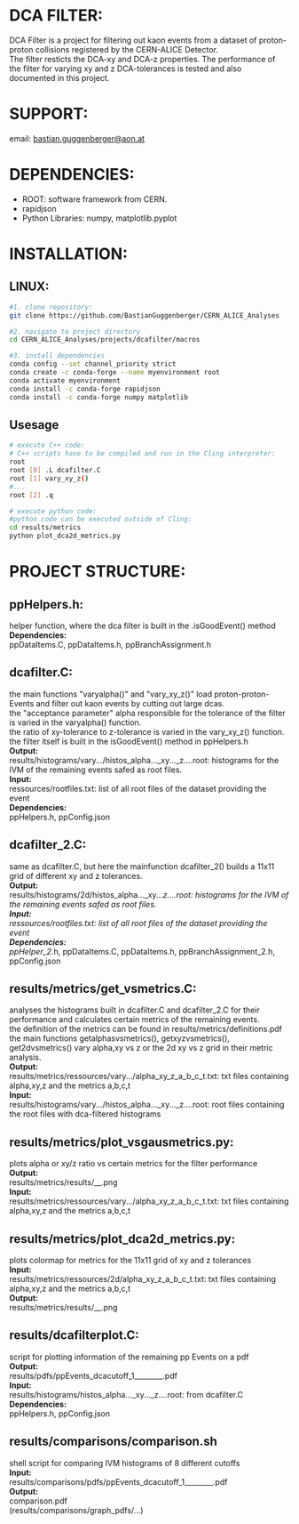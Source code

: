 # DCA FILTER:
DCA Filter is a project for filtering out kaon events from a dataset of proton-proton collisions registered by the CERN-ALICE Detector.  
The filter resticts the DCA-xy and DCA-z properties. The performance of the filter for varying xy and z DCA-tolerances is tested and also documented in this project.

# SUPPORT:
email: bastian.guggenberger@aon.at

# DEPENDENCIES:
- ROOT: software framework from CERN.  
- rapidjson  
- Python Libraries: numpy, matplotlib.pyplot  

# INSTALLATION:
## LINUX:
```bash
#1. clone repository:
git clone https://github.com/BastianGuggenberger/CERN_ALICE_Analyses

#2. navigate to project directory
cd CERN_ALICE_Analyses/projects/dcafilter/macros

#3. install dependencies
conda config --set channel_priority strict
conda create -c conda-forge --name myenvironment root
conda activate myenvironment
conda install -c conda-forge rapidjson
conda install -c conda-forge numpy matplotlib
```

## Usesage
```bash
# execute C++ code:
# C++ scripts have to be compiled and run in the Cling interpreter:
root
root [0] .L dcafilter.C
root [1] vary_xy_z()
#...
root [2] .q

# execute python code:
#python code can be executed outside of Cling:
cd results/metrics
python plot_dca2d_metrics.py
```


# PROJECT STRUCTURE:

## ppHelpers.h:
helper function, where the dca filter is built in the .isGoodEvent() method  
**Dependencies:**  
ppDataItems.C, ppDataItems.h, ppBranchAssignment.h  


## dcafilter.C:
the main functions "varyalpha()" and "vary_xy_z()" load proton-proton-Events and filter out kaon events by cutting out large dcas.  
the "acceptance parameter" alpha responsible for the tolerance of the filter is varied in the varyalpha() function.  
the ratio of xy-tolerance to z-tolerance is varied in the vary_xy_z() function.  
the filter itself is built in the isGoodEvent() method in ppHelpers.h  
**Output:**  
results/histograms/vary.../histos_alpha..._xy..._z....root: histograms for the IVM of the remaining events safed as root files.  
**Input:**  
ressources/rootfiles.txt: list of all root files of the dataset providing the event  
**Dependencies:**  
ppHelpers.h, ppConfig.json  


## dcafilter_2.C:
same as dcafilter.C, but here the mainfunction dcafilter_2() builds a 11x11 grid of different xy and z tolerances.  
**Output:**  
results/histograms/2d/histos_alpha..._xy..._z....root: histograms for the IVM of the remaining events safed as root files.  
**Input:**  
ressources/rootfiles.txt: list of all root files of the dataset providing the event  
**Dependencies:**  
ppHelper_2_.h, ppDataItems.C, ppDataItems.h, ppBranchAssignment_2.h, ppConfig.json  


## results/metrics/get_vsmetrics.C:
analyses the histograms built in dcafilter.C and dcafilter_2.C for their performance and calculates certain metrics of the remaining events.  
the definition of the metrics can be found in results/metrics/definitions.pdf  
the main functions getalphasvsmetrics(), getxyzvsmetrics(), get2dvsmetrics() vary alpha,xy vs z or the 2d xy vs z grid in their metric analysis.  
**Output:**  
results/metrics/ressources/vary.../alpha_xy_z_a_b_c_t.txt: txt files containing alpha,xy,z and the metrics a,b,c,t  
**Input:**  
results/histograms/vary.../histos_alpha..._xy..._z....root: root files containing the root files with dca-filtered histograms  


## results/metrics/plot_vsgausmetrics.py:
plots alpha or xy/z ratio vs certain metrics for the filter performance  
**Output:**  
results/metrics/results/__.png  
**Input:**  
results/metrics/ressources/vary.../alpha_xy_z_a_b_c_t.txt: txt files containing alpha,xy,z and the metrics a,b,c,t  


## results/metrics/plot_dca2d_metrics.py:
plots colormap for metrics for the 11x11 grid of xy and z tolerances  
**Input:**  
results/metrics/ressources/2d/alpha_xy_z_a_b_c_t.txt: txt files containing alpha,xy,z and the metrics a,b,c,t  
**Output:**  
results/metrics/results/__.png  


## results/dcafilterplot.C:
script for plotting information of the remaining pp Events on a pdf  
**Output:**  
results/pdfs/ppEvents_dcacutoff_1________.pdf  
**Input:**  
results/histograms/histos_alpha..._xy..._z....root: from dcafilter.C  
**Dependencies:**  
ppHelpers.h, ppConfig.json  


## results/comparisons/comparison.sh
shell script for comparing IVM histograms of 8 different cutoffs  
**Input:**  
results/comparisons/pdfs/ppEvents_dcacutoff_1________.pdf  
**Output:**  
comparison.pdf  
(results/comparisons/graph_pdfs/...)  

